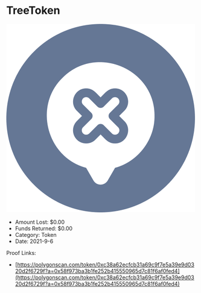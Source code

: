 # TreeToken
![TreeToken](/rektimages/TreeToken.png)
- Amount Lost: $0.00
- Funds Returned: $0.00
- Category: Token
- Date: 2021-9-6



Proof Links:
- [https://polygonscan.com/token/0xc38a62ecfcb31a69c9f7e5a39e9d0320d2f6729f?a=0x58f973ba3b1fe252b415550965d7c81f6af0fed4](https://polygonscan.com/token/0xc38a62ecfcb31a69c9f7e5a39e9d0320d2f6729f?a=0x58f973ba3b1fe252b415550965d7c81f6af0fed4)


